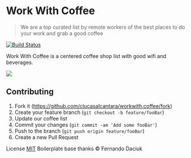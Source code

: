 # Work With Coffee
> We are a top curated list by remote workers of the best places to do your work and grab a good coffee

[![Build Status][travis-image]][travis-url]

Work With Coffee is a centered coffee shop list with good wifi and beverages.

![](header.png)

## Contributing

1. Fork it (<https://github.com/clucasalcantara/workwith.coffee/fork>)
2. Create your feature branch (`git checkout -b feature/fooBar`)
2. Update our coffee list
3. Commit your changes (`git commit -am 'Add some fooBar'`)
4. Push to the branch (`git push origin feature/fooBar`)
5. Create a new Pull Request

<!-- Markdown link & img dfn's -->
[travis-image]: https://img.shields.io/travis/dbader/node-datadog-metrics/master.svg?style=flat-square
[travis-url]: https://travis-ci.org/dbader/node-datadog-metrics
[wiki]: https://github.com/clucasalcantara/workwith.coffee/wiki


License [MIT](https://github.com/fdaciuk/licenses/blob/master/MIT-LICENSE.md) Boilerplate base thanks &copy; Fernando Daciuk

